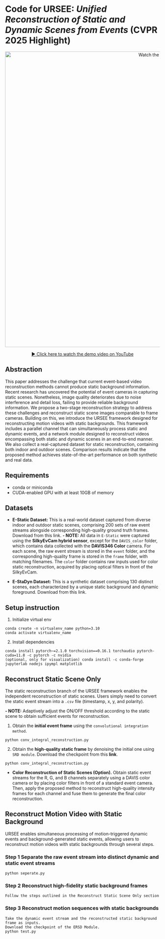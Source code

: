 # Code for URSEE: *Unified Reconstruction of Static and Dynamic Scenes from Events* (CVPR 2025 Highlight)

<p align="center">
  <a href="https://youtu.be/Zh8KF_SDGrU" target="_blank">
    <img src="https://img.youtube.com/vi/Zh8KF_SDGrU/maxresdefault.jpg" alt="Watch the video" width="960">
  </a>
</p>

<p align="center">
  <a href="https://youtu.be/Zh8KF_SDGrU" target="_blank">▶ Click here to watch the demo video on YouTube</a>
</p>

## Abstraction

This paper addresses the challenge that current event-based video reconstruction methods cannot produce static background information. Recent research has uncovered the potential of event cameras in capturing static scenes. Nonetheless, image quality deteriorates due to noise interference and detail loss, failing to provide reliable background information. We propose a two-stage reconstruction strategy to address these challenges and reconstruct static scene images comparable to frame cameras. Building on this, we introduce the URSEE framework designed for reconstructing motion videos with static backgrounds. This framework includes a parallel channel that can simultaneously process static and dynamic events, and a network module designed to reconstruct videos encompassing both static and dynamic scenes in an end-to-end manner. We also collect a real-captured dataset for static reconstruction, containing both indoor and outdoor scenes. Comparison results indicate that the proposed method achieves state-of-the-art performance on both synthetic and real data.

## Requirements

- conda or miniconda  
- CUDA-enabled GPU with at least 10GB of memory

## Datasets

- **E-Static Dataset:**
  This is a real-world dataset captured from diverse indoor and outdoor static scenes, comprising 200 sets of raw event streams alongside corresponding high-quality ground truth frames. Download from this link.
  **- NOTE:** All data in ```E-Static``` were captured using the **SilkyEvCam hybrid sensor**, except for the ```DAVIS_color``` folder, which contains data collected with the **DAVIS346 Color** camera.
For each scene, the raw event stream is stored in the ```event``` folder, and the corresponding high-quality frame is stored in the ```frame``` folder, with matching filenames.
The ```color``` folder contains raw inputs used for color static reconstruction, acquired by placing optical filters in front of the SilkyEvCam.

- **E-StaDyn Dataset:**
  This is a synthetic dataset comprising 130 distinct scenes, each characterized by a unique static background and dynamic foreground. Download from this link.

## Setup instruction

1. Initialize virtual env
```
conda create -n virtualenv_name python=3.10
conda activate virtualenv_name
```
   
2. Install dependencies
```
conda install pytorch~=2.1.0 torchvision==0.16.1 torchaudio pytorch-cuda=11.8 -c pytorch -c nvidia
(optional, only for visualization) conda install -c conda-forge jupyterlab nodejs ipympl matplotlib
```

## Reconstruct Static Scene Only

The static reconstruction branch of the URSEE framework enables the independent reconstruction of static scenes. Users simply need to convert the static event stream into a <code>.csv</code> file (timestamp, x, y, and polarity).

**- NOTE:** Adaptively adjust the ON/OFF threshold according to the static scene to obtain sufficient events for reconstruction.

1. Obtain the **initial event frame** using the `convolutional integration method`.
```
python conv_integral_reconstruction.py
```
2. Obtain the **high-quality static frame** by denoising the initial one using <code>SRD module</code>. Download the checkpoint from this **link**.
```
python conv_integral_reconstruction.py
```
- **Color Reconstruction of Static Scenes (Option).** Obtain static event streams for the R, G, and B channels separately using a DAVIS color camera or by placing color filters in front of a standard event camera. Then, apply the proposed method to reconstruct high-quality intensity frames for each channel and fuse them to generate the final color reconstruction.

## Reconstruct Motion Video with Static Background

URSEE enables simultaneous processing of motion-triggered dynamic events and background-generated static events, allowing users to reconstruct motion videos with static backgrounds through several steps.

### Step 1 Separate the raw event stream into distinct dynamic and static event streams

```
python seperate.py
```

### Step 2 Reconstruct high-fidelity static background frames

```
Follow the steps outlined in the Reconstruct Static Scene Only section
```


### Step 3 Reconstruct motion sequences with static backgrounds

```
Take the dynamic event stream and the reconstructed static background frame as inputs.
Download the checkpoint of the ERSD Module.
python test.py
```
